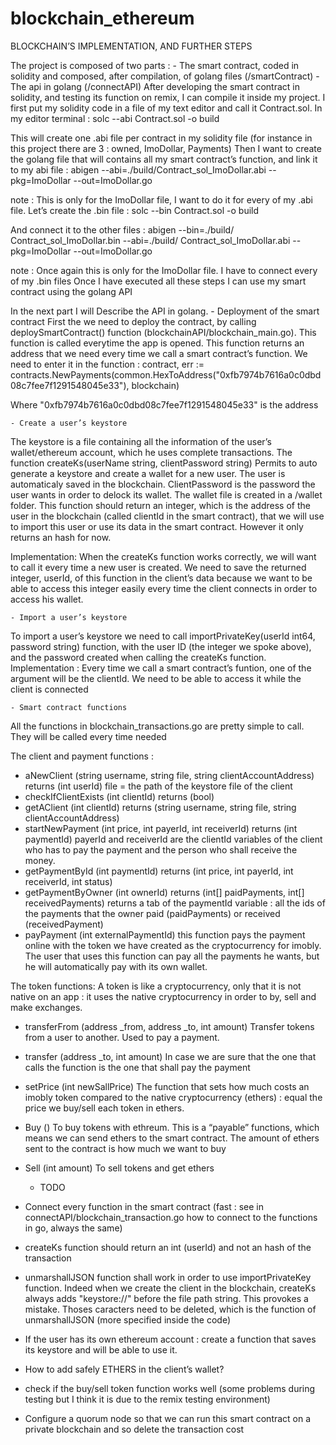# blockchain_ethereum

BLOCKCHAIN’S IMPLEMENTATION, AND FURTHER STEPS


The project is composed of two parts : 
	- The smart contract, coded in solidity and composed, after compilation, of golang files (/smartContract)
	- The api in golang (/connectAPI)
After developing the smart contract in solidity, and testing its function on remix, I can compile it inside my project. I first put my solidity code in a file of my text editor and call it Contract.sol. 
In my editor terminal :
solc --abi Contract.sol -o build

This will create one .abi file per contract in my solidity file (for instance in this project there are 3 : owned, ImoDollar, Payments)
Then I want to create the golang file that will contains all my smart contract’s function, and link it to my abi file :
abigen --abi=./build/Contract_sol_ImoDollar.abi --pkg=ImoDollar --out=ImoDollar.go

note : This is only for the ImoDollar file, I want to do it for every of my .abi file.
Let’s create the .bin file :
solc --bin Contract.sol -o build

And connect it to the other files :
abigen --bin=./build/ Contract_sol_ImoDollar.bin --abi=./build/ Contract_sol_ImoDollar.abi --pkg=ImoDollar --out=ImoDollar.go

note : Once again this is only for the ImoDollar file. I have to connect every of my .bin files
Once I have executed all these steps I can use my smart contract using the golang API

In the next part I will Describe the API in golang.
	- Deployment of the smart contract
First the we need to deploy the contract, by calling deploySmartContract() function (blockchainAPI/blockchain_main.go). This function is called everytime the app is opened.
This function returns an address that we need every time we call a smart contract’s function. We need to enter it in the function :
contract, err := contracts.NewPayments(common.HexToAddress("0xfb7974b7616a0c0dbd08c7fee7f1291548045e33"), blockchain)

Where "0xfb7974b7616a0c0dbd08c7fee7f1291548045e33" is the address



	- Create a user’s keystore
The keystore is a file containing all the information of the user’s wallet/ethereum account, which he uses complete transactions.
The function createKs(userName string, clientPassword string) Permits to auto generate a keystore and create a wallet for a new user. The user is automaticaly saved in the blockchain. ClientPassword is the password the user wants in order to delock its wallet. The wallet file is created in a /wallet folder.
This function should return an integer, which is the address of the user in the blockchain (called clientId in the smart contract), that we will use to import this user or use its data in the smart contract. However it only returns an hash for now.

Implementation: When the createKs function works correctly, we will want to call it every time a new user is created. We need to save the returned integer, userId, of this function in the client’s data because we want to be able to access this integer easily every time the client connects in order to access his wallet.

	- Import a user’s keystore
To import a user’s keystore we need to call importPrivateKey(userId int64, password string) function, with the user ID (the integer we spoke above), and the password created when calling the createKs function.
Implementation : Every time we call a smart contract’s funtion, one of the argument will be the clientId. We need to be able to access it while the client is connected

	- Smart contract functions
All the functions in blockchain_transactions.go are pretty simple to call. They will be called every time needed

The client and payment functions :
- aNewClient (string username, string file, string clientAccountAddress) returns (int userId)
	file = the path of the keystore file of the client
- checkIfClientExists (int clientId) returns (bool)
- getAClient (int clientId) returns (string username, string file, string clientAccountAddress)
- startNewPayment (int price, int payerId, int receiverId) returns (int paymentId)
	payerId and receiverId are the clientId variables of the client who has to pay the payment and the person who shall receive the money.
- getPaymentById (int paymentId) returns (int price, int payerId, int receiverId, int status)
- getPaymentByOwner (int ownerId) returns (int[] paidPayments, int[] receivedPayments)
	returns a tab of the paymentId variable : all the ids of the payments that the owner paid (paidPayments) or received (receivedPayment)
- payPayment (int externalPaymentId) 
	 this function pays the payment online with the token we have created as the cryptocurrency for imobly. The user that uses this function can pay all the payments he wants, but he will automatically pay with its own wallet.

The token functions:
A token is like a cryptocurrency, only that it is not native on an app : it uses the native cryptocurrency in  order to by, sell and make exchanges.
-	 transferFrom (address _from, address _to, int amount)
Transfer tokens from a user to another. Used to pay a payment.
-	transfer (address _to, int amount)
In case we are sure that the one that calls the function is the one that shall pay the payment
-	setPrice (int newSallPrice)
The function that sets how much costs an imobly token compared to the native cryptocurrency (ethers) : equal the price we buy/sell each token in ethers.
-	Buy ()
To buy tokens with ethreum. This is a “payable” functions, which means we can send ethers to the smart contract. The amount of ethers sent to the contract is how much we want to buy
-	Sell (int amount)
To sell tokens and get ethers


	- TODO
- Connect every function in the smart contract (fast : see in connectAPI/blockchain_transaction.go how to connect to the functions in go, always the same)
- createKs function should return an int (userId) and not an hash of the transaction
- unmarshallJSON function shall work in order to use importPrivateKey function. Indeed when we create the client in the blockchain, createKs always adds "keystore://" before the file path string. This provokes a mistake. Thoses caracters need to be deleted, which is the function of unmarshallJSON (more specified inside the code)
- If the user has its own ethereum account : create a function that saves its keystore and will be able to use it.
- How to add safely ETHERS in the client’s wallet?
- check if the buy/sell token function works well (some problems during testing but I think it is due to the remix testing environment)
- Configure a quorum node so that we can run this smart contract on a private blockchain and so delete the transaction cost

